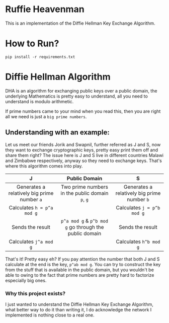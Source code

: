 # Ruffie Heavenman
This is an implementation of the Diffie Hellman Key Exchange Algorithm.

# How to Run?
``` 
pip install -r requirements.txt

```

# Diffie Hellman Algorithm
DHA is an algorithm for exchanging public keys over a public domain, the 
underlying Mathematics is pretty easy to understand, all you need to understand is modulo arithmetic.

If prime numbers came to your mind when you read this, then you are right all we need is just a `big prime numbers`.

## Understanding with an example:
Let us meet our friends Jorik and Swapnil, further referred as J and S, now
they want to exchange cryptographic keys, pretty easy print them off and share them right? The issue here is J and S live in different countries Malawi and 
Zimbabwe respectively, anyway so they need to exchange keys. That's where this algorithm comes into play.

|J|Public Domain|S|
|:---:|:---:|:---:|
|Generates a relatively big prime number `a`|Two prime numbers in the public domain `p`, `g`|Generates a relatively big prime number `b`|
|Calculates `h = p^a mod g`| | Calculates `j = p^b mod g`|
|Sends the result| `p^a mod g` & `p^b mod g` go through the public domain|Sends the result
|Calculates `j^a mod g`| | Calculates `h^b mod g`|

That's it! Pretty easy eh? If you pay attention the number that both J and S
calculate at the end is the key, `p^ab mod g`. You can try to construct the key
from the stuff that is available in the public domain, but you wouldn't be able
to owing to the fact that prime numbers are pretty hard to factorize especially 
big ones.

### Why this project exists?
I just wanted to understand the Diffie Hellman Key Exchange Algorithm, what better way to do it than writing it, I do acknowledge the network I implemented is nothing close to a real one.
